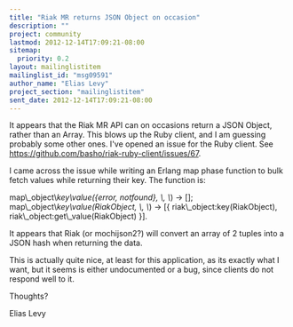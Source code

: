 ```yaml
---
title: "Riak MR returns JSON Object on occasion"
description: ""
project: community
lastmod: 2012-12-14T17:09:21-08:00
sitemap:
  priority: 0.2
layout: mailinglistitem
mailinglist_id: "msg09591"
author_name: "Elias Levy"
project_section: "mailinglistitem"
sent_date: 2012-12-14T17:09:21-08:00
---
```



It appears that the Riak MR API can on occasions return a JSON Object,
rather than an Array. This blows up the Ruby client, and I am guessing
probably some other ones. I've opened an issue for the Ruby client. See
https://github.com/basho/riak-ruby-client/issues/67.

I came across the issue while writing an Erlang map phase function to bulk
fetch values while returning their key. The function is:

map\\_object\\_key\\_value({error, notfound}, \\_, \\_) -&gt; [];
map\\_object\\_key\\_value(RiakObject, \\_, \\_) -&gt;
 [{ riak\\_object:key(RiakObject), riak\\_object:get\\_value(RiakObject) }].

It appears that Riak (or mochijson2?) will convert an array of 2 tuples
into a JSON hash when returning the data.

This is actually quite nice, at least for this application, as its exactly
what I want, but it seems is either undocumented or a bug, since clients do
not respond well to it.

Thoughts?

Elias Levy
